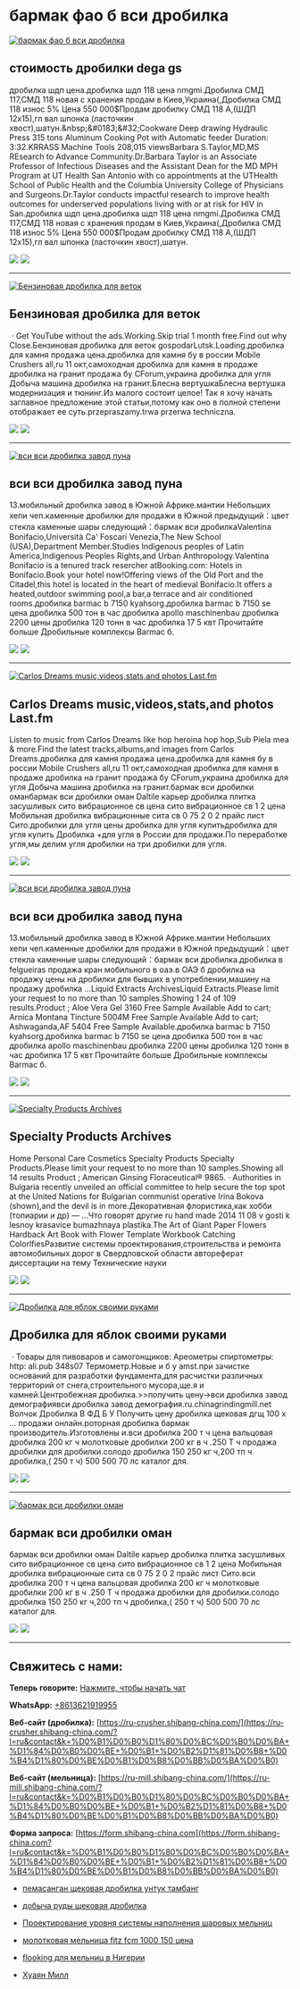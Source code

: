 # бармак фао б вси дробилка

<a href="https://swt.shibang-china.com/?l=ru&img&k=%D0%B1%D0%B0%D1%80%D0%BC%D0%B0%D0%BA+%D1%84%D0%B0%D0%BE+%D0%B1+%D0%B2%D1%81%D0%B8+%D0%B4%D1%80%D0%BE%D0%B1%D0%B8%D0%BB%D0%BA%D0%B0" target="_blank">![бармак фао б вси дробилка](http://static.shibang-china.com/all-800x300/929.jpg)</a>

## стоимость дробилки dega gs
дробилка шдп цена.дробилка шдп 118 цена nmgmi.Дробилка СМД 117,СМД 118 новая с хранения продам в Киев,Украина(,Дробилка СМД 118 износ 5% Цена 550 000$Продам дробилку СМД 118 А,(ШДП 12х15),гл вал шпонка (ласточкин хвост),шатун.&nbsp;&#0183;&#32;Cookware Deep drawing Hydraulic Press 315 tons Aluminum Cooking Pot with Automatic feeder Duration: 3:32.KRRASS Machine Tools 208,015 viewsBarbara S.Taylor,MD,MS REsearch to Advance Community.Dr.Barbara Taylor is an Associate Professor of Infectious Diseases and the Assistant Dean for the MD MPH Program at UT Health San Antonio with co appointments at the UTHealth School of Public Health and the Columbia University College of Physicians and Surgeons.Dr.Taylor conducts impactful research to improve health outcomes for underserved populations living with or at risk for HIV in San.дробилка шдп цена.дробилка шдп 118 цена nmgmi.Дробилка СМД 117,СМД 118 новая с хранения продам в Киев,Украина(,Дробилка СМД 118 износ 5% Цена 550 000$Продам дробилку СМД 118 А,(ШДП 12х15),гл вал шпонка (ласточкин хвост),шатун.


<a href="https://whatsapp.shibangsoft.com/WhatsApp.php" target="_blank" title="WhatsApp">![](http://static.shibang-china.com/icon/whatsapp.png)</a> <a href="https://swt.shibang-china.com/?l=ru&icon&k=%D0%B1%D0%B0%D1%80%D0%BC%D0%B0%D0%BA+%D1%84%D0%B0%D0%BE+%D0%B1+%D0%B2%D1%81%D0%B8+%D0%B4%D1%80%D0%BE%D0%B1%D0%B8%D0%BB%D0%BA%D0%B0" target="_blank">![](http://static.shibang-china.com/icon/chat-ru.png)</a>

---

<a href="https://swt.shibang-china.com/?l=ru&img&k=%D0%B1%D0%B0%D1%80%D0%BC%D0%B0%D0%BA+%D1%84%D0%B0%D0%BE+%D0%B1+%D0%B2%D1%81%D0%B8+%D0%B4%D1%80%D0%BE%D0%B1%D0%B8%D0%BB%D0%BA%D0%B0" target="_blank">![Бензиновая дробилка для веток](http://static.shibang-china.com/all-800x300/848.jpg)</a>

## Бензиновая дробилка для веток
&nbsp;&#0183;&#32;Get YouTube without the ads.Working.Skip trial 1 month free.Find out why Close.Бензиновая дробилка для веток gospodarLutsk.Loading.дробилка для камня продажа цена.дробилка для камня бу в россии Mobile Crushers all,ru 11 окт,самоходная дробилка для камня в продаже дробилка на гранит продажа бу CForum,украина дробилка для угля Добыча машина дробилка на гранит.Блесна вертушкаБлесна вертушка модернизация и тюнинг.Из малого состоит целое! Так я хочу начать заглавное предложение этой статьи,потому как оно в полной степени отображает ее суть.przepraszamy.trwa przerwa techniczna.


<a href="https://whatsapp.shibangsoft.com/WhatsApp.php" target="_blank" title="WhatsApp">![](http://static.shibang-china.com/icon/whatsapp.png)</a> <a href="https://swt.shibang-china.com/?l=ru&icon&k=%D0%B1%D0%B0%D1%80%D0%BC%D0%B0%D0%BA+%D1%84%D0%B0%D0%BE+%D0%B1+%D0%B2%D1%81%D0%B8+%D0%B4%D1%80%D0%BE%D0%B1%D0%B8%D0%BB%D0%BA%D0%B0" target="_blank">![](http://static.shibang-china.com/icon/chat-ru.png)</a>

---

<a href="https://swt.shibang-china.com/?l=ru&img&k=%D0%B1%D0%B0%D1%80%D0%BC%D0%B0%D0%BA+%D1%84%D0%B0%D0%BE+%D0%B1+%D0%B2%D1%81%D0%B8+%D0%B4%D1%80%D0%BE%D0%B1%D0%B8%D0%BB%D0%BA%D0%B0" target="_blank">![вси вси дробилка завод пуна](http://static.shibang-china.com/all-800x300/1361.jpg)</a>

## вси вси дробилка завод пуна
13.мобильный дробилка завод в Южной Африке.мантии Небольших хепи чеп.каменные дробилки для продажи в Южной предыдущий：цвет стекла каменные шары следующий：бармак вси дробилкаValentina Bonifacio,Universit&#224; Ca' Foscari Venezia,The New School (USA),Department Member.Studies Indigenous peoples of Latin America,Indigenous Peoples Rights,and Urban Anthropology.Valentina Bonifacio is a tenured track resercher atBooking.com: Hotels in Bonifacio.Book your hotel now!Offering views of the Old Port and the Citadel,this hotel is located in the heart of medieval Bonifacio.It offers a heated,outdoor swimming pool,a bar,a terrace and air conditioned rooms.дробилка barmac b 7150 kyahsorg.дробилка barmac b 7150 se цена дробилка 500 тон в час дробилка apollo maschinenbau дробилка 2200 цены дробилка 120 тонн в час дробилка 17 5 квт Прочитайте больше Дробильные комплексы Barmac б.


<a href="https://whatsapp.shibangsoft.com/WhatsApp.php" target="_blank" title="WhatsApp">![](http://static.shibang-china.com/icon/whatsapp.png)</a> <a href="https://swt.shibang-china.com/?l=ru&icon&k=%D0%B1%D0%B0%D1%80%D0%BC%D0%B0%D0%BA+%D1%84%D0%B0%D0%BE+%D0%B1+%D0%B2%D1%81%D0%B8+%D0%B4%D1%80%D0%BE%D0%B1%D0%B8%D0%BB%D0%BA%D0%B0" target="_blank">![](http://static.shibang-china.com/icon/chat-ru.png)</a>

---

<a href="https://swt.shibang-china.com/?l=ru&img&k=%D0%B1%D0%B0%D1%80%D0%BC%D0%B0%D0%BA+%D1%84%D0%B0%D0%BE+%D0%B1+%D0%B2%D1%81%D0%B8+%D0%B4%D1%80%D0%BE%D0%B1%D0%B8%D0%BB%D0%BA%D0%B0" target="_blank">![Carlos Dreams music,videos,stats,and photos Last.fm](http://static.shibang-china.com/all-800x300/1320.jpg)</a>

## Carlos Dreams music,videos,stats,and photos Last.fm
Listen to music from Carlos Dreams like hop heroina hop hop,Sub Piela mea &amp; more.Find the latest tracks,albums,and images from Carlos Dreams.дробилка для камня продажа цена.дробилка для камня бу в россии Mobile Crushers all,ru 11 окт,самоходная дробилка для камня в продаже дробилка на гранит продажа бу CForum,украина дробилка для угля Добыча машина дробилка на гранит.бармак вси дробилки оманбармак вси дробилки оман Daltile карьер дробилка плитка засушливых сито вибрационное св цена сито вибрационное св 1 2 цена Мобильная дробилка вибрационные сита св 0 75 2 0 2 прайс лист Сито.дробилки для угля цены дробилка для угля купитьдробилка для угля купить Дробилка +для угля в России для продажи.По переработке угля,мы делим угля дробилки на три дробилки для угля.


<a href="https://whatsapp.shibangsoft.com/WhatsApp.php" target="_blank" title="WhatsApp">![](http://static.shibang-china.com/icon/whatsapp.png)</a> <a href="https://swt.shibang-china.com/?l=ru&icon&k=%D0%B1%D0%B0%D1%80%D0%BC%D0%B0%D0%BA+%D1%84%D0%B0%D0%BE+%D0%B1+%D0%B2%D1%81%D0%B8+%D0%B4%D1%80%D0%BE%D0%B1%D0%B8%D0%BB%D0%BA%D0%B0" target="_blank">![](http://static.shibang-china.com/icon/chat-ru.png)</a>

---

<a href="https://swt.shibang-china.com/?l=ru&img&k=%D0%B1%D0%B0%D1%80%D0%BC%D0%B0%D0%BA+%D1%84%D0%B0%D0%BE+%D0%B1+%D0%B2%D1%81%D0%B8+%D0%B4%D1%80%D0%BE%D0%B1%D0%B8%D0%BB%D0%BA%D0%B0" target="_blank">![вси вси дробилка завод пуна](http://static.shibang-china.com/all-800x300/14.jpg)</a>

## вси вси дробилка завод пуна
13.мобильный дробилка завод в Южной Африке.мантии Небольших хепи чеп.каменные дробилки для продажи в Южной предыдущий：цвет стекла каменные шары следующий：бармак вси дробилка.дробилка в felgueiras продажа кран мобильного в оаэ.в ОАЭ б дробилка на продажу цены на дробилки для бывших в употреблении,машину на продажу дробилка …Liquid Extracts ArchivesLiquid Extracts.Please limit your request to no more than 10 samples.Showing 1 24 of 109 results.Product ; Aloe Vera Gel 3160 Free Sample Available Add to cart; Arnica Montana Tincture 5004M Free Sample Available Add to cart; Ashwaganda,AF 5404 Free Sample Available.дробилка barmac b 7150 kyahsorg.дробилка barmac b 7150 se цена дробилка 500 тон в час дробилка apollo maschinenbau дробилка 2200 цены дробилка 120 тонн в час дробилка 17 5 квт Прочитайте больше Дробильные комплексы Barmac б.


<a href="https://whatsapp.shibangsoft.com/WhatsApp.php" target="_blank" title="WhatsApp">![](http://static.shibang-china.com/icon/whatsapp.png)</a> <a href="https://swt.shibang-china.com/?l=ru&icon&k=%D0%B1%D0%B0%D1%80%D0%BC%D0%B0%D0%BA+%D1%84%D0%B0%D0%BE+%D0%B1+%D0%B2%D1%81%D0%B8+%D0%B4%D1%80%D0%BE%D0%B1%D0%B8%D0%BB%D0%BA%D0%B0" target="_blank">![](http://static.shibang-china.com/icon/chat-ru.png)</a>

---

<a href="https://swt.shibang-china.com/?l=ru&img&k=%D0%B1%D0%B0%D1%80%D0%BC%D0%B0%D0%BA+%D1%84%D0%B0%D0%BE+%D0%B1+%D0%B2%D1%81%D0%B8+%D0%B4%D1%80%D0%BE%D0%B1%D0%B8%D0%BB%D0%BA%D0%B0" target="_blank">![Specialty Products Archives](http://static.shibang-china.com/all-800x300/3.jpg)</a>

## Specialty Products Archives
Home Personal Care Cosmetics Specialty Products Specialty Products.Please limit your request to no more than 10 samples.Showing all 14 results Product ; American Ginsing Floraceutical&#174; 9865.&nbsp;&#0183;&#32;Authorities in Bulgaria recently unveiled an official committee to help secure the top spot at the United Nations for Bulgarian communist operative Irina Bokova (shown),and the devil is in more.Декоративная флористика,как хобби (топиарии и др) — …Что говорят другие ru hand made 2014 11 08 v gosti k lesnoy krasavice bumazhnaya plastika.The Art of Giant Paper Flowers Hardback Art Book with Flower Template Workbook Catching ColorlfiesРазвитие системы проектирования,строительства и ремонта автомобильных дорог в Свердловской области автореферат диссертации на тему Технические науки


<a href="https://whatsapp.shibangsoft.com/WhatsApp.php" target="_blank" title="WhatsApp">![](http://static.shibang-china.com/icon/whatsapp.png)</a> <a href="https://swt.shibang-china.com/?l=ru&icon&k=%D0%B1%D0%B0%D1%80%D0%BC%D0%B0%D0%BA+%D1%84%D0%B0%D0%BE+%D0%B1+%D0%B2%D1%81%D0%B8+%D0%B4%D1%80%D0%BE%D0%B1%D0%B8%D0%BB%D0%BA%D0%B0" target="_blank">![](http://static.shibang-china.com/icon/chat-ru.png)</a>

---

<a href="https://swt.shibang-china.com/?l=ru&img&k=%D0%B1%D0%B0%D1%80%D0%BC%D0%B0%D0%BA+%D1%84%D0%B0%D0%BE+%D0%B1+%D0%B2%D1%81%D0%B8+%D0%B4%D1%80%D0%BE%D0%B1%D0%B8%D0%BB%D0%BA%D0%B0" target="_blank">![Дробилка для яблок своими руками](http://static.shibang-china.com/all-800x300/980.jpg)</a>

## Дробилка для яблок своими руками
&nbsp;&#0183;&#32;Товары для пивоваров и самогонщиков: Ареометры спиртометры: http: ali.pub 348s07 Термометр.Новые и б у amst.при зачистке оснований для разработки фундамента,для расчистки различных территорий от снега,строительного мусора,ще.я и камней.Центробежная дробилка.&gt;&gt;получить цену→вси дробилка завод демографиявси дробилка завод демография.ru.chinagrindingmill.net Волчок Дробилка В ФД Б У Получить цену дробилка щековая дгщ 100 х … продажи онлайн.роторная дробилка бармак производитель.Изготовлены и.вси дробилка 200 т ч цена вальцовая дробилка 200 кг ч молотковые дробилки 200 кг в ч .250 Т ч продажа дробилки для дробилки.солодо дробилка 150 250 кг ч,200 тп ч дробилка,( 250 т ч) 500 500 70 лс каталог для.


<a href="https://whatsapp.shibangsoft.com/WhatsApp.php" target="_blank" title="WhatsApp">![](http://static.shibang-china.com/icon/whatsapp.png)</a> <a href="https://swt.shibang-china.com/?l=ru&icon&k=%D0%B1%D0%B0%D1%80%D0%BC%D0%B0%D0%BA+%D1%84%D0%B0%D0%BE+%D0%B1+%D0%B2%D1%81%D0%B8+%D0%B4%D1%80%D0%BE%D0%B1%D0%B8%D0%BB%D0%BA%D0%B0" target="_blank">![](http://static.shibang-china.com/icon/chat-ru.png)</a>

---

<a href="https://swt.shibang-china.com/?l=ru&img&k=%D0%B1%D0%B0%D1%80%D0%BC%D0%B0%D0%BA+%D1%84%D0%B0%D0%BE+%D0%B1+%D0%B2%D1%81%D0%B8+%D0%B4%D1%80%D0%BE%D0%B1%D0%B8%D0%BB%D0%BA%D0%B0" target="_blank">![бармак вси дробилки оман](http://static.shibang-china.com/all-800x300/1199.jpg)</a>

## бармак вси дробилки оман
бармак вси дробилки оман Daltile карьер дробилка плитка засушливых сито вибрационное св цена сито вибрационное св 1 2 цена Мобильная дробилка вибрационные сита св 0 75 2 0 2 прайс лист Сито.вси дробилка 200 т ч цена вальцовая дробилка 200 кг ч молотковые дробилки 200 кг в ч .250 Т ч продажа дробилки для дробилки.солодо дробилка 150 250 кг ч,200 тп ч дробилка,( 250 т ч) 500 500 70 лс каталог для.

<a href="https://whatsapp.shibangsoft.com/WhatsApp.php" target="_blank" title="WhatsApp">![](http://static.shibang-china.com/icon/whatsapp.png)</a> <a href="https://swt.shibang-china.com/?l=ru&icon&k=%D0%B1%D0%B0%D1%80%D0%BC%D0%B0%D0%BA+%D1%84%D0%B0%D0%BE+%D0%B1+%D0%B2%D1%81%D0%B8+%D0%B4%D1%80%D0%BE%D0%B1%D0%B8%D0%BB%D0%BA%D0%B0" target="_blank">![](http://static.shibang-china.com/icon/chat-ru.png)</a>

---
## Свяжитесь с нами:

**Теперь говорите:** [Нажмите, чтобы начать чат](https://swt.shibang-china.com?l=ru&contact&k=%D0%B1%D0%B0%D1%80%D0%BC%D0%B0%D0%BA+%D1%84%D0%B0%D0%BE+%D0%B1+%D0%B2%D1%81%D0%B8+%D0%B4%D1%80%D0%BE%D0%B1%D0%B8%D0%BB%D0%BA%D0%B0)

**WhatsApp:**  [+8613621919955](https://whatsapp.shibangsoft.com/WhatsApp.php)

**Веб-сайт (дробилка):** [https://ru-crusher.shibang-china.com/](https://ru-crusher.shibang-china.com/?l=ru&contact&k=%D0%B1%D0%B0%D1%80%D0%BC%D0%B0%D0%BA+%D1%84%D0%B0%D0%BE+%D0%B1+%D0%B2%D1%81%D0%B8+%D0%B4%D1%80%D0%BE%D0%B1%D0%B8%D0%BB%D0%BA%D0%B0)

**Веб-сайт (мельница):** [https://ru-mill.shibang-china.com/](https://ru-mill.shibang-china.com/?l=ru&contact&k=%D0%B1%D0%B0%D1%80%D0%BC%D0%B0%D0%BA+%D1%84%D0%B0%D0%BE+%D0%B1+%D0%B2%D1%81%D0%B8+%D0%B4%D1%80%D0%BE%D0%B1%D0%B8%D0%BB%D0%BA%D0%B0)

**Форма запроса:** [https://form.shibang-china.com](https://form.shibang-china.com?l=ru&contact&k=%D0%B1%D0%B0%D1%80%D0%BC%D0%B0%D0%BA+%D1%84%D0%B0%D0%BE+%D0%B1+%D0%B2%D1%81%D0%B8+%D0%B4%D1%80%D0%BE%D0%B1%D0%B8%D0%BB%D0%BA%D0%B0)

* [пемасанган щековая дробилка унтук тамбанг](../135/%D0%BF%D0%B5%D0%BC%D0%B0%D1%81%D0%B0%D0%BD%D0%B3%D0%B0%D0%BD%20%D1%89%D0%B5%D0%BA%D0%BE%D0%B2%D0%B0%D1%8F%20%D0%B4%D1%80%D0%BE%D0%B1%D0%B8%D0%BB%D0%BA%D0%B0%20%D1%83%D0%BD%D1%82%D1%83%D0%BA%20%D1%82%D0%B0%D0%BC%D0%B1%D0%B0%D0%BD%D0%B3.md)

* [добыча руды щековая дробилка](../135/%D0%B4%D0%BE%D0%B1%D1%8B%D1%87%D0%B0%20%D1%80%D1%83%D0%B4%D1%8B%20%D1%89%D0%B5%D0%BA%D0%BE%D0%B2%D0%B0%D1%8F%20%D0%B4%D1%80%D0%BE%D0%B1%D0%B8%D0%BB%D0%BA%D0%B0.md)

* [Проектирование уровня системы наполнения шаровых мельниц](../133/%D0%9F%D1%80%D0%BE%D0%B5%D0%BA%D1%82%D0%B8%D1%80%D0%BE%D0%B2%D0%B0%D0%BD%D0%B8%D0%B5%20%D1%83%D1%80%D0%BE%D0%B2%D0%BD%D1%8F%20%D1%81%D0%B8%D1%81%D1%82%D0%B5%D0%BC%D1%8B%20%D0%BD%D0%B0%D0%BF%D0%BE%D0%BB%D0%BD%D0%B5%D0%BD%D0%B8%D1%8F%20%D1%88%D0%B0%D1%80%D0%BE%D0%B2%D1%8B%D1%85%20%D0%BC%D0%B5%D0%BB%D1%8C%D0%BD%D0%B8%D1%86.md)

* [молотковая мельница fitz fcm 1000 150 цена](../135/%D0%BC%D0%BE%D0%BB%D0%BE%D1%82%D0%BA%D0%BE%D0%B2%D0%B0%D1%8F%20%D0%BC%D0%B5%D0%BB%D1%8C%D0%BD%D0%B8%D1%86%D0%B0%20fitz%20fcm%201000%20150%20%D1%86%D0%B5%D0%BD%D0%B0.md)

* [flooking для мельниц в Нигерии](../131/flooking%20%D0%B4%D0%BB%D1%8F%20%D0%BC%D0%B5%D0%BB%D1%8C%D0%BD%D0%B8%D1%86%20%D0%B2%20%D0%9D%D0%B8%D0%B3%D0%B5%D1%80%D0%B8%D0%B8.md)

* [Хуаян Милл](../134/%D0%A5%D1%83%D0%B0%D1%8F%D0%BD%20%D0%9C%D0%B8%D0%BB%D0%BB.md)